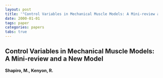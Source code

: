 ```yaml
---
layout: post
title: '"Control Variables in Mechanical Muscle Models: A Mini-review and a New Model"'
date: 2000-01-01
tags: paper
categories: papers
tabs: true
---
```


## Control Variables in Mechanical Muscle Models: A Mini-review and a New Model
**Shapiro, M., Kenyon, R.**
